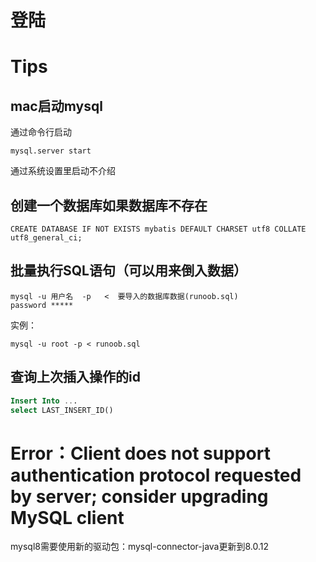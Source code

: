# 登陆


# Tips

## mac启动mysql

通过命令行启动

```
mysql.server start
```

通过系统设置里启动不介绍

## 创建一个数据库如果数据库不存在

```
CREATE DATABASE IF NOT EXISTS mybatis DEFAULT CHARSET utf8 COLLATE utf8_general_ci;
```

## 批量执行SQL语句（可以用来倒入数据）

```
mysql -u 用户名  -p   <  要导入的数据库数据(runoob.sql)
password *****

```
实例：

```
mysql -u root -p < runoob.sql
```

## 查询上次插入操作的id 

```sql
Insert Into ...
select LAST_INSERT_ID()
```


# Error：Client does not support authentication protocol requested by server; consider upgrading MySQL client 

mysql8需要使用新的驱动包：mysql-connector-java更新到8.0.12

